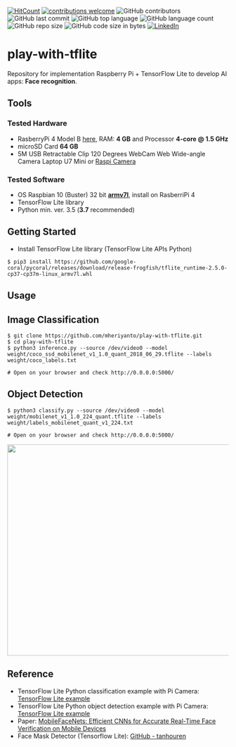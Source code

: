 [![HitCount](http://hits.dwyl.com/mheriyanto/play-with-coral.svg)](http://hits.dwyl.com/mheriyanto/play-with-coral)
[![contributions welcome](https://img.shields.io/badge/contributions-welcome-brightgreen.svg?style=flat)](https://github.com/mheriyanto/play-with-coral/issues)
![GitHub contributors](https://img.shields.io/github/contributors/mheriyanto/play-with-coral)
![GitHub last commit](https://img.shields.io/github/last-commit/mheriyanto/play-with-coral)
![GitHub top language](https://img.shields.io/github/languages/top/mheriyanto/play-with-coral)
![GitHub language count](https://img.shields.io/github/languages/count/mheriyanto/play-with-coral)
![GitHub repo size](https://img.shields.io/github/repo-size/mheriyanto/play-with-coral)
![GitHub code size in bytes](https://img.shields.io/github/languages/code-size/mheriyanto/play-with-coral)
[![LinkedIn](https://img.shields.io/badge/-LinkedIn-black.svg?style=flat&logo=linkedin&colorB=555)](https://id.linkedin.com/in/mheriyanto)

# play-with-tflite
Repository for implementation Raspberry Pi + TensorFlow Lite to develop AI apps: **Face recognition**.

## Tools
### Tested Hardware
+ RasberryPi 4 Model B [here](https://www.raspberrypi.org/products/raspberry-pi-4-model-b/), RAM: **4 GB** and Processor **4-core @ 1.5 GHz** 
+ microSD Card **64 GB**
+ 5M USB Retractable Clip 120 Degrees WebCam Web Wide-angle Camera Laptop U7 Mini or [Raspi Camera](https://www.raspberrypi.org/documentation/hardware/camera/)

###  Tested Software
+ OS Raspbian 10 (Buster) 32 bit [**armv7l**](https://downloads.raspberrypi.org/raspios_armhf/images/raspios_armhf-2020-12-04/2020-12-02-raspios-buster-armhf.zip), install on RasberriPi 4
+ TensorFlow Lite library
+ Python min. ver. 3.5 (**3.7** recommended)

## Getting Started

+ Install TensorFlow Lite library (TensorFlow Lite APIs Python)

```console
$ pip3 install https://github.com/google-coral/pycoral/releases/download/release-frogfish/tflite_runtime-2.5.0-cp37-cp37m-linux_armv7l.whl
```

## Usage

## Image Classification
```console
$ git clone https://github.com/mheriyanto/play-with-tflite.git
$ cd play-with-tflite
$ python3 inference.py --source /dev/video0 --model weight/coco_ssd_mobilenet_v1_1.0_quant_2018_06_29.tflite --labels weight/coco_labels.txt

# Open on your browser and check http://0.0.0.0:5000/
```

## Object Detection
```console
$ python3 classify.py --source /dev/video0 --model weight/mobilenet_v1_1.0_224_quant.tflite --labels weight/labels_mobilenet_quant_v1_224.txt

# Open on your browser and check http://0.0.0.0:5000/
```

<img src="https://raw.githubusercontent.com/mheriyanto/play-with-coral/main/docs/output.gif" width="640px" height="480px">

## Reference
+ TensorFlow Lite Python classification example with Pi Camera: [TensorFlow Lite example](https://github.com/tensorflow/examples/tree/master/lite/examples/image_classification/raspberry_pi)
+ TensorFlow Lite Python object detection example with Pi Camera: [TensorFlow Lite example](https://github.com/tensorflow/examples/tree/master/lite/examples/object_detection/raspberry_pi)
+ Paper: [MobileFaceNets: Efficient CNNs for Accurate Real-Time Face Verification on Mobile Devices](https://arxiv.org/abs/1804.07573)
+ Face Mask Detector (Tensorflow Lite): [GitHub - tanhouren](https://github.com/tanhouren/Face_mask_detector)
